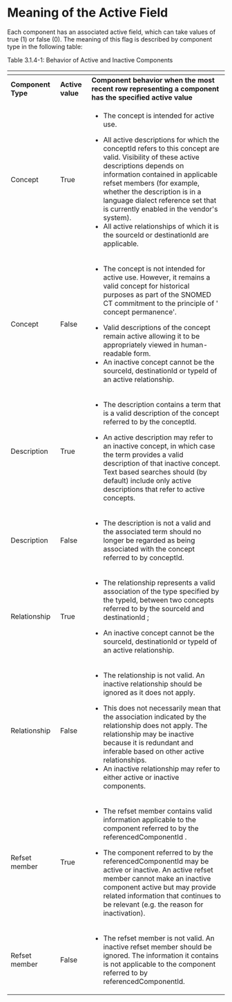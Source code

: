 # Meaning of the Active Field

Each component has an associated active field, which can take values of true (1) or false (0). The meaning of this flag is described by component type in the following table:

Table 3.1.4-1: Behavior of Active and Inactive Components

<table data-header-hidden data-full-width="true"><thead><tr><th width="117.28125"></th><th width="74.01171875"></th><th width="531.19921875"></th></tr></thead><tbody><tr><td><strong>Component Type</strong></td><td><strong>Active value</strong></td><td><strong>Component behavior when the most recent row representing a component has the specified active value</strong></td></tr><tr><td>Concept</td><td>True</td><td><ul><li>The concept is intended for active use.</li></ul><ul><li>All active descriptions for which the conceptId refers to this concept are valid. Visibility of these active descriptions depends on information contained in applicable refset members (for example, whether the description is in a language dialect reference set that is currently enabled in the vendor's system).</li><li>All active relationships of which it is the sourceId or destinationId are applicable.</li></ul></td></tr><tr><td>Concept</td><td>False</td><td><ul><li>The concept is not intended for active use. However, it remains a valid concept for historical purposes as part of the SNOMED CT commitment to the principle of ' concept permanence'.</li></ul><ul><li>Valid descriptions of the concept remain active allowing it to be appropriately viewed in human-readable form.</li><li>An inactive concept cannot be the sourceId, destinationId or typeId of an active relationship.</li></ul></td></tr><tr><td>Description</td><td>True</td><td><ul><li>The description contains a term that is a valid description of the concept referred to by the conceptId.</li></ul><ul><li>An active description may refer to an inactive concept, in which case the term provides a valid description of that inactive concept. Text based searches should (by default) include only active descriptions that refer to active concepts.</li></ul></td></tr><tr><td>Description</td><td>False</td><td><ul><li>The description is not a valid and the associated term should no longer be regarded as being associated with the concept referred to by conceptId.</li></ul></td></tr><tr><td>Relationship</td><td>True</td><td><ul><li>The relationship represents a valid association of the type specified by the typeId, between two concepts referred to by the sourceId and destinationId ;</li></ul><ul><li>An inactive concept cannot be the sourceId, destinationId or typeId of an active relationship.</li></ul></td></tr><tr><td>Relationship</td><td>False</td><td><ul><li>The relationship is not valid. An inactive relationship should be ignored as it does not apply.</li></ul><ul><li>This does not necessarily mean that the association indicated by the relationship does not apply. The relationship may be inactive because it is redundant and inferable based on other active relationships.</li><li>An inactive relationship may refer to either active or inactive components.</li></ul></td></tr><tr><td>Refset member</td><td>True</td><td><ul><li>The refset member contains valid information applicable to the component referred to by the referencedComponentId .</li></ul><ul><li>The component referred to by the referencedComponentId may be active or inactive. An active refset member cannot make an inactive component active but may provide related information that continues to be relevant (e.g. the reason for inactivation).</li></ul></td></tr><tr><td>Refset member</td><td>False</td><td><ul><li>The refset member is not valid. An inactive refset member should be ignored. The information it contains is not applicable to the component referred to by referencedComponentId.</li></ul></td></tr></tbody></table>
